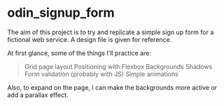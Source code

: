 # odin_signup_form

The aim of this project is to try and replicate a simple sign up form for a fictional web service.
A design file is given for reference.

At first glance, some of the things I'll practice are:

> Grid page layout
> Positioning with Flexbox
> Backgrounds
> Shadows
> Form validation (probably with JS)
> Simple animations


Also, to expand on the page, I can make the backgrounds more active or add a parallax effect.
